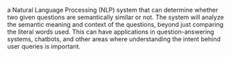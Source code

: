  a Natural Language Processing (NLP) system that can determine whether two given questions are semantically similar or not. The system will analyze the semantic meaning and context of the questions, beyond just comparing the literal words used. This can have applications in question-answering systems, chatbots, and other areas where understanding the intent behind user queries is important.
